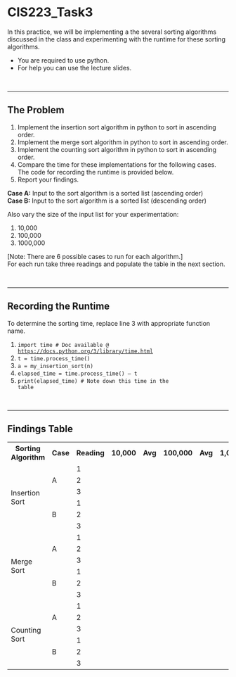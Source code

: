 # CIS223_Task3

In this practice, we will be implementing a the several sorting algorithms discussed in the class and experimenting with the runtime for these sorting algorithms.
- You are required to use python.
- For help you can use the lecture slides.

<br><hr>

## The Problem
1. Implement the insertion sort algorithm in python to sort in ascending order.
2. Implement the merge sort algorithm in python to sort in ascending order.
3. Implement the counting sort algorithm in python to sort in ascending order.
4. Compare the time for these implementations for the following cases. The code for recording the runtime is provided below.
5. Report your findings.

<b>Case A:</b> Input to the sort algorithm is a sorted list (ascending order)<br>
<b>Case B:</b> Input to the sort algorithm is a sorted list (descending order)<br>

Also vary the size of the input list for your experimentation:
1. 10,000
2. 100,000
3. 1000,000

[Note: There are 6 possible cases to run for each algorithm.]<br>
For each run take three readings and populate the table in the next section.

<br><hr>

## Recording the Runtime
To determine the sorting time, replace line 3 with appropriate function name.
1. <code>import time # Doc available @ https://docs.python.org/3/library/time.html</code>
2. <code>t = time.process_time()</code>
3. <code>a = my_insertion_sort(n)</code>
4. <code>elapsed_time = time.process_time() – t</code>
5. <code>print(elapsed_time) # Note down this time in the table</code>

<br><hr>

## Findings Table
<table>
  <tr>
    <th>Sorting Algorithm</th>
    <th>Case</th>
    <th>Reading</th>
    <th>10,000</th>
    <th>Avg</th>
    <th>100,000</th>
    <th>Avg</th>
    <th>1,000,000</th>
    <th>Avg</th>
  </tr>
  
  <tr>
    <td rowspan=6>Insertion Sort</td>
    <td rowspan=3>A</td>
    <td>1</td>
    <td></td>
    <td rowspan=3></td>
    <td></td>
    <td rowspan=3></td>
    <td></td>
    <td rowspan=3></td>
  </tr>
  <tr>
    <td>2</td>
    <td></td>
    <td></td>
    <td></td>
  </tr>
  <tr>
    <td>3</td>
    <td></td>
    <td></td>
    <td></td>
  </tr>
  <tr>
    <td rowspan=3>B</td>
    <td>1</td>
    <td></td>
    <td rowspan=3></td>
    <td></td>
    <td rowspan=3></td>
    <td></td>
    <td rowspan=3></td>
  </tr>
  <tr>
    <td>2</td>
    <td></td>
    <td></td>
    <td></td>
  </tr>
  <tr>
    <td>3</td>
    <td></td>
    <td></td>
    <td></td>
  </tr>
  
  <tr>
    <td rowspan=6>Merge Sort</td>
    <td rowspan=3>A</td>
    <td>1</td>
    <td></td>
    <td rowspan=3></td>
    <td></td>
    <td rowspan=3></td>
    <td></td>
    <td rowspan=3></td>
  </tr>
  <tr>
    <td>2</td>
    <td></td>
    <td></td>
    <td></td>
  </tr>
  <tr>
    <td>3</td>
    <td></td>
    <td></td>
    <td></td>
  </tr>
  <tr>
    <td rowspan=3>B</td>
    <td>1</td>
    <td></td>
    <td rowspan=3></td>
    <td></td>
    <td rowspan=3></td>
    <td></td>
    <td rowspan=3></td>
  </tr>
  <tr>
    <td>2</td>
    <td></td>
    <td></td>
    <td></td>
  </tr>
  <tr>
    <td>3</td>
    <td></td>
    <td></td>
    <td></td>
  </tr>
  
  <tr>
    <td rowspan=6>Counting Sort</td>
    <td rowspan=3>A</td>
    <td>1</td>
    <td></td>
    <td rowspan=3></td>
    <td></td>
    <td rowspan=3></td>
    <td></td>
    <td rowspan=3></td>
  </tr>
  <tr>
    <td>2</td>
    <td></td>
    <td></td>
    <td></td>
  </tr>
  <tr>
    <td>3</td>
    <td></td>
    <td></td>
    <td></td>
  </tr>
  <tr>
    <td rowspan=3>B</td>
    <td>1</td>
    <td></td>
    <td rowspan=3></td>
    <td></td>
    <td rowspan=3></td>
    <td></td>
    <td rowspan=3></td>
  </tr>
  <tr>
    <td>2</td>
    <td></td>
    <td></td>
    <td></td>
  </tr>
  <tr>
    <td>3</td>
    <td></td>
    <td></td>
    <td></td>
  </tr>
  
</table>
